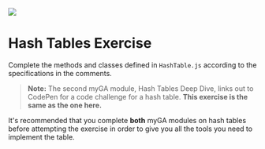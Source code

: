![](https://ga-dash.s3.amazonaws.com/production/assets/logo-9f88ae6c9c3871690e33280fcf557f33.png)

# Hash Tables Exercise

Complete the methods and classes defined in `HashTable.js` according to the specifications in the comments.

> **Note:** The second myGA module, Hash Tables Deep Dive, links out to CodePen for a code challenge for a hash table. **This exercise is the same as the one here.**

It's recommended that you complete **both** myGA modules on hash tables before attempting the exercise in order to give you all the tools you need to implement the table.
